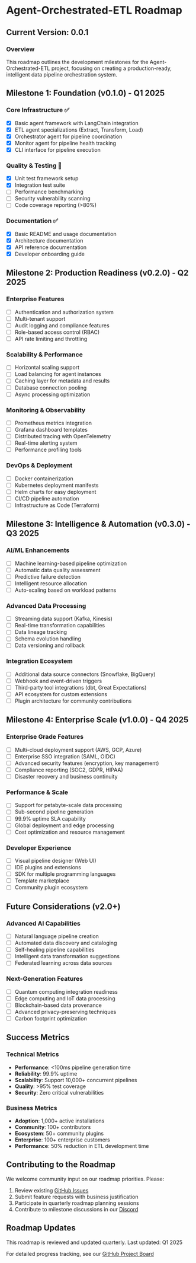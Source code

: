 # Agent-Orchestrated-ETL Roadmap

## Current Version: 0.0.1

### Overview
This roadmap outlines the development milestones for the Agent-Orchestrated-ETL project, focusing on creating a production-ready, intelligent data pipeline orchestration system.

## Milestone 1: Foundation (v0.1.0) - Q1 2025

### Core Infrastructure ✅
- [x] Basic agent framework with LangChain integration
- [x] ETL agent specializations (Extract, Transform, Load)
- [x] Orchestrator agent for pipeline coordination
- [x] Monitor agent for pipeline health tracking
- [x] CLI interface for pipeline execution

### Quality & Testing 🔄
- [x] Unit test framework setup
- [x] Integration test suite
- [ ] Performance benchmarking
- [ ] Security vulnerability scanning
- [ ] Code coverage reporting (>80%)

### Documentation ✅
- [x] Basic README and usage documentation
- [x] Architecture documentation
- [x] API reference documentation
- [x] Developer onboarding guide

## Milestone 2: Production Readiness (v0.2.0) - Q2 2025

### Enterprise Features
- [ ] Authentication and authorization system
- [ ] Multi-tenant support
- [ ] Audit logging and compliance features
- [ ] Role-based access control (RBAC)
- [ ] API rate limiting and throttling

### Scalability & Performance
- [ ] Horizontal scaling support
- [ ] Load balancing for agent instances
- [ ] Caching layer for metadata and results
- [ ] Database connection pooling
- [ ] Async processing optimization

### Monitoring & Observability
- [ ] Prometheus metrics integration
- [ ] Grafana dashboard templates
- [ ] Distributed tracing with OpenTelemetry
- [ ] Real-time alerting system
- [ ] Performance profiling tools

### DevOps & Deployment
- [ ] Docker containerization
- [ ] Kubernetes deployment manifests
- [ ] Helm charts for easy deployment
- [ ] CI/CD pipeline automation
- [ ] Infrastructure as Code (Terraform)

## Milestone 3: Intelligence & Automation (v0.3.0) - Q3 2025

### AI/ML Enhancements
- [ ] Machine learning-based pipeline optimization
- [ ] Automatic data quality assessment
- [ ] Predictive failure detection
- [ ] Intelligent resource allocation
- [ ] Auto-scaling based on workload patterns

### Advanced Data Processing
- [ ] Streaming data support (Kafka, Kinesis)
- [ ] Real-time transformation capabilities
- [ ] Data lineage tracking
- [ ] Schema evolution handling
- [ ] Data versioning and rollback

### Integration Ecosystem
- [ ] Additional data source connectors (Snowflake, BigQuery)
- [ ] Webhook and event-driven triggers
- [ ] Third-party tool integrations (dbt, Great Expectations)
- [ ] API ecosystem for custom extensions
- [ ] Plugin architecture for community contributions

## Milestone 4: Enterprise Scale (v1.0.0) - Q4 2025

### Enterprise Grade Features
- [ ] Multi-cloud deployment support (AWS, GCP, Azure)
- [ ] Enterprise SSO integration (SAML, OIDC)
- [ ] Advanced security features (encryption, key management)
- [ ] Compliance reporting (SOC2, GDPR, HIPAA)
- [ ] Disaster recovery and business continuity

### Performance & Scale
- [ ] Support for petabyte-scale data processing
- [ ] Sub-second pipeline generation
- [ ] 99.9% uptime SLA capability
- [ ] Global deployment and edge processing
- [ ] Cost optimization and resource management

### Developer Experience
- [ ] Visual pipeline designer (Web UI)
- [ ] IDE plugins and extensions
- [ ] SDK for multiple programming languages
- [ ] Template marketplace
- [ ] Community plugin ecosystem

## Future Considerations (v2.0+)

### Advanced AI Capabilities
- [ ] Natural language pipeline creation
- [ ] Automated data discovery and cataloging
- [ ] Self-healing pipeline capabilities
- [ ] Intelligent data transformation suggestions
- [ ] Federated learning across data sources

### Next-Generation Features
- [ ] Quantum computing integration readiness
- [ ] Edge computing and IoT data processing
- [ ] Blockchain-based data provenance
- [ ] Advanced privacy-preserving techniques
- [ ] Carbon footprint optimization

## Success Metrics

### Technical Metrics
- **Performance**: <100ms pipeline generation time
- **Reliability**: 99.9% uptime
- **Scalability**: Support 10,000+ concurrent pipelines
- **Quality**: >95% test coverage
- **Security**: Zero critical vulnerabilities

### Business Metrics
- **Adoption**: 1,000+ active installations
- **Community**: 100+ contributors
- **Ecosystem**: 50+ community plugins
- **Enterprise**: 100+ enterprise customers
- **Performance**: 50% reduction in ETL development time

## Contributing to the Roadmap

We welcome community input on our roadmap priorities. Please:

1. Review existing [GitHub Issues](https://github.com/your-org/agent-orchestrated-etl/issues)
2. Submit feature requests with business justification
3. Participate in quarterly roadmap planning sessions
4. Contribute to milestone discussions in our [Discord](https://discord.gg/your-channel)

## Roadmap Updates

This roadmap is reviewed and updated quarterly. Last updated: Q1 2025

For detailed progress tracking, see our [GitHub Project Board](https://github.com/your-org/agent-orchestrated-etl/projects)